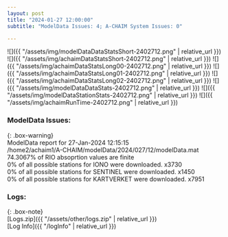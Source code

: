 ```yaml
---
layout: post
title: "2024-01-27 12:00:00"
subtitle: "ModelData Issues: 4; A-CHAIM System Issues: 0"

---
```


![]({{ "/assets/img/modelDataDataStatsShort-2402712.png" | relative_url }})
![]({{ "/assets/img/achaimDataStatsShort-2402712.png" | relative_url }})
![]({{ "/assets/img/achaimDataStatsLong00-2402712.png" | relative_url }})
![]({{ "/assets/img/achaimDataStatsLong01-2402712.png" | relative_url }})
![]({{ "/assets/img/achaimDataStatsLong02-2402712.png" | relative_url }})
![]({{ "/assets/img/modelDataDataStats-2402712.png" | relative_url }})
![]({{ "/assets/img/modelDataStationStats-2402712.png" | relative_url }})
![]({{ "/assets/img/achaimRunTime-2402712.png" | relative_url }})


### ModelData Issues:  
  
{: .box-warning}  
 ModelData report for 27-Jan-2024 12:15:15   
 /home2/achaim1/A-CHAIM/modelData/2024/027/12/modelData.mat   
 74.3067% of RIO absoprtion values are finite   
 0% of all possible stations for IONO were downloaded. x3730   
 0% of all possible stations for SENTINEL were downloaded. x1450   
 0% of all possible stations for KARTVERKET were downloaded. x7951   
  


### Logs:  
  
{: .box-note}  
[Logs.zip]({{ "/assets/other/logs.zip" | relative_url }})  
[Log Info]({{ "/logInfo" | relative_url }})  
